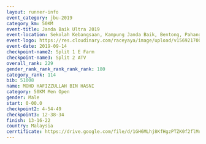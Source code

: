 ```yaml
---
layout: runner-info 
event_category: jbu-2019 
category_km: 50KM 
event-title: Janda Baik Ultra 2019 
event-location: Sekolah Kebangsaan, Kampung Janda Baik, Bentong, Pahang, Malaysia 
event-logo: https://res.cloudinary.com/raceyaya/image/upload/v1569217009/logo/janda-baik_vch1pc.jpg 
event-date: 2019-09-14 
checkpoint-name2: Split 1 E Farm 
checkpoint-name3: Split 2 ATV 
overall_rank: 229
gender_rank_rank_rank_rank_rank: 180
category_rank: 114
bib: 51008
name: MOHD HAFIZZULLAH BIN HASNI
category: 50KM Men Open
gender: Male
start: 0-00.0
checkpoint2: 4-54-49
checkpoint3: 12-38-34
finish: 13-16-22
country: Malaysia
cerrtificate: https://drive.google.com/file/d/1GH6MLhj8KfHgzPTZK0f2flMrmhUuDxdY/view?usp=sharing
---
```

